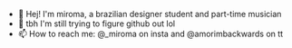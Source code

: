 - 👋 Hej! I'm miroma, a brazilian designer student and part-time musician
- 💞️ tbh I'm still trying to figure github out lol
- 📫 How to reach me: @_miroma on insta and @amorimbackwards on tt

<!---
miromaamorim/miromaamorim is a ✨ special ✨ repository because its `README.md` (this file) appears on your GitHub profile.
You can click the Preview link to take a look at your changes.
--->
